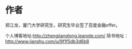 # 作者
郑江龙，厦门大学研究生，研究生毕业签了百度金融offer。 

个人博客地址:http://zhengjianglong.leanote.com/
简书地址： http://www.jianshu.com/u/9f1f5db3d6b8
